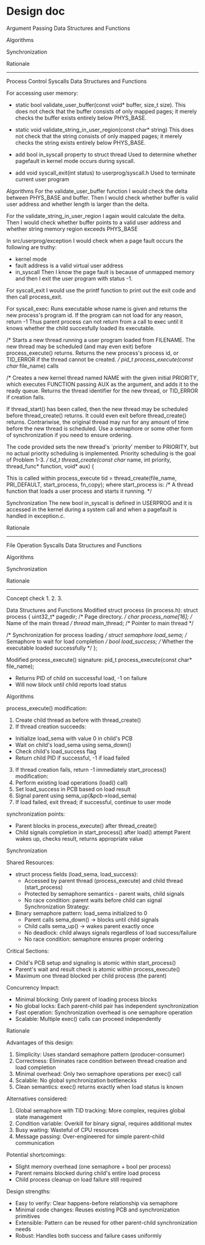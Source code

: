 # Design doc

Argument Passing
Data Structures and Functions

Algorithms

Synchronization

Rationale

----------
Process Control Syscalls
Data Structures and Functions

For accessing user memory:
- static bool validate_user_buffer(const void* buffer, size_t size).
This does not check that the buffer consists of only mapped pages;
it merely checks the buffer exists entirely below PHYS_BASE. 

- static void validate_string_in_user_region(const char* string)
This does not check that the string consists of only mapped pages; it merely
checks the string exists entirely below PHYS_BASE.

- add bool in_syscall property to struct thread 
Used to determine whether pagefault in kernel mode occurs during syscall.

- add void syscall_exit(int status) to userprog/syscall.h
Used to terminate current user program

Algorithms
For the validate_user_buffer function I would check the delta between PHYS_BASE and buffer.
Then I would check whether buffer is valid user address and whether length is larger than the delta.

For the validate_string_in_user_region I again would calculate the delta.
Then I would check whether buffer points to a valid user address
and whether string memory region exceeds PHYS_BASE

In src/userprog/exception I would check when a page fault occurs the following are truthy: 
- kernel mode
- fault address is a valid virtual user address
- in_syscall
Then I know the page fault is because of unmapped memory and then I exit the user program with status -1.

For syscall_exit I would use the printf function to print out the exit code and then call process_exit.

For syscall_exec:
Runs executable whose name is given and returns the new process's program id.
If the program can not load for any reason, return -1
Thus parent process can not return from a call to exec until it knows whether the child succesfully loaded its executable.

/* Starts a new thread running a user program loaded from
   FILENAME.  The new thread may be scheduled (and may even exit)
   before process_execute() returns.  Returns the new process's
   process id, or TID_ERROR if the thread cannot be created. */
pid_t process_execute(const char* file_name)
calls

/* Creates a new kernel thread named NAME with the given initial
   PRIORITY, which executes FUNCTION passing AUX as the argument,
   and adds it to the ready queue.  Returns the thread identifier
   for the new thread, or TID_ERROR if creation fails.

   If thread_start() has been called, then the new thread may be
   scheduled before thread_create() returns.  It could even exit
   before thread_create() returns.  Contrariwise, the original
   thread may run for any amount of time before the new thread is
   scheduled.  Use a semaphore or some other form of
   synchronization if you need to ensure ordering.

   The code provided sets the new thread's `priority' member to
   PRIORITY, but no actual priority scheduling is implemented.
   Priority scheduling is the goal of Problem 1-3. */
tid_t thread_create(const char* name, int priority, thread_func* function, void* aux) {

This is called within process_execute
tid = thread_create(file_name, PRI_DEFAULT, start_process, fn_copy);
where start_process is:
/* A thread function that loads a user process and starts it
   running. */


Synchronization
The new bool in_syscall is defined in USERPROG and it is accessed in the kernel during a system call and when a pagefault is handled in exception.c.

Rationale

----------
File Operation Syscalls
Data Structures and Functions

Algorithms

Synchronization

Rationale

----------
Concept check
1.
2.
3.

Data Structures and Functions
Modified struct process (in process.h):
struct process {
  uint32_t* pagedir;          /* Page directory. */
  char process_name[16];      /* Name of the main thread */
  thread* main_thread; /* Pointer to main thread */ 

  /* Synchronization for process loading */
  struct semaphore load_sema;  /* Semaphore to wait for load completion */
  bool load_success;           /* Whether the executable loaded successfully */
};

Modified process_execute() signature:
pid_t process_execute(const char* file_name);
- Returns PID of child on successful load, -1 on failure
- Will now block until child reports load status

Algorithms

process_execute() modification:
1. Create child thread as before with thread_create()
2. If thread creation succeeds:
  - Initialize load_sema with value 0 in child's PCB
  - Wait on child's load_sema using sema_down()
  - Check child's load_success flag
  - Return child PID if successful, -1 if load failed
3. If thread creation fails, return -1 immediately
start_process() modification:
1. Perform existing load operations (load() call)
2. Set load_success in PCB based on load result
3. Signal parent using sema_up(&pcb->load_sema)
4. If load failed, exit thread; if successful, continue to user mode

synchronization points:                                                                  
- Parent blocks in process_execute() after thread_create()
- Child signals completion in start_process() after load() attempt Parent wakes up, checks result, returns appropriate value

Synchronization

Shared Resources:
- struct process fields (load_sema, load_success):
  - Accessed by parent thread (process_execute) and child thread (start_process)
  - Protected by semaphore semantics - parent waits, child signals
  - No race condition: parent waits before child can signal
Synchronization Strategy:
- Binary semaphore pattern: load_sema initialized to 0
  - Parent calls sema_down() → blocks until child signals
  - Child calls sema_up() → wakes parent exactly once
  - No deadlock: child always signals regardless of load success/failure
  - No race condition: semaphore ensures proper ordering

Critical Sections:
- Child's PCB setup and signaling is atomic within start_process()
- Parent's wait and result check is atomic within process_execute()
- Maximum one thread blocked per child process (the parent)

Concurrency Impact:
- Minimal blocking: Only parent of loading process blocks
- No global locks: Each parent-child pair has independent synchronization
- Fast operation: Synchronization overhead is one semaphore operation
- Scalable: Multiple exec() calls can proceed independently

Rationale

Advantages of this design:

1. Simplicity: Uses standard semaphore pattern (producer-consumer)
2. Correctness: Eliminates race condition between thread creation and load completion
3. Minimal overhead: Only two semaphore operations per exec() call
4. Scalable: No global synchronization bottlenecks
5. Clean semantics: exec() returns exactly when load status is known

Alternatives considered:

1. Global semaphore with TID tracking: More complex, requires global state management
2. Condition variable: Overkill for binary signal, requires additional mutex
3. Busy waiting: Wasteful of CPU resources
4. Message passing: Over-engineered for simple parent-child communication

Potential shortcomings:
- Slight memory overhead (one semaphore + bool per process)
- Parent remains blocked during child's entire load process
- Child process cleanup on load failure still required

Design strengths:
- Easy to verify: Clear happens-before relationship via semaphore
- Minimal code changes: Reuses existing PCB and synchronization primitives
- Extensible: Pattern can be reused for other parent-child synchronization needs
- Robust: Handles both success and failure cases uniformly


